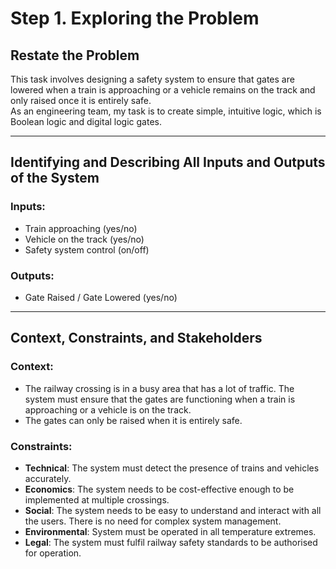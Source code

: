 # Step 1. Exploring the Problem

## Restate the Problem
This task involves designing a safety system to ensure that gates are lowered when a train is approaching or a vehicle remains on the track and only raised once it is entirely safe.  
As an engineering team, my task is to create simple, intuitive logic, which is Boolean logic and digital logic gates.

---

## Identifying and Describing All Inputs and Outputs of the System

### Inputs:
- Train approaching (yes/no)  
- Vehicle on the track (yes/no)  
- Safety system control (on/off)  

### Outputs:
- Gate Raised / Gate Lowered (yes/no)

---

## Context, Constraints, and Stakeholders

### Context:
- The railway crossing is in a busy area that has a lot of traffic. The system must ensure that the gates are functioning when a train is approaching or a vehicle is on the track.  
- The gates can only be raised when it is entirely safe.  

### Constraints:
- **Technical**: The system must detect the presence of trains and vehicles accurately.  
- **Economics**: The system needs to be cost-effective enough to be implemented at multiple crossings.  
- **Social**: The system needs to be easy to understand and interact with all the users. There is no need for complex system management.  
- **Environmental**: System must be operated in all temperature extremes.  
- **Legal**: The system must fulfil railway safety standards to be authorised for operation.  
